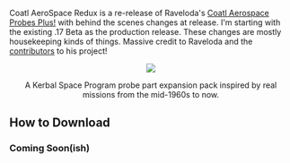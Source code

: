 Coatl AeroSpace Redux is a re-release of Raveloda's [Coatl Aerospace Probes Plus!](https://github.com/raveloda/Coatl-Aerospace/) with behind the scenes changes at release.  I'm starting with the existing .17 Beta as the production release.  These changes are mostly housekeeping kinds of things.  Massive credit to Raveloda and the [contributors](https://github.com/raveloda/Coatl-Aerospace/graphs/contributors) to his project!

<div align="center">
  <img src="http://imgur.com/Hrhr9ku.png">
  
A Kerbal Space Program probe part expansion pack inspired by real missions from the mid-1960s to now. 
</div>
  
## How to Download  
  
### Coming Soon(ish)
